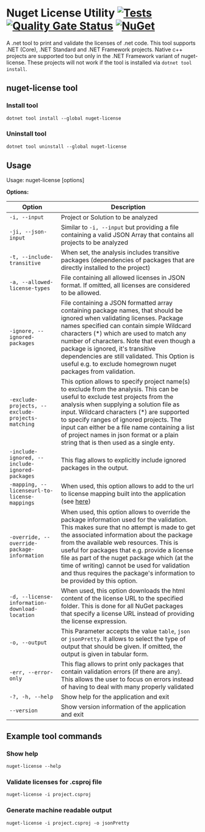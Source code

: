 # Nuget License Utility [![Tests](https://github.com/sensslen/nuget-license/actions/workflows/action.yml/badge.svg)](https://github.com/sensslen/nuget-license/actions/workflows/action.yml) [![Quality Gate Status](https://sonarcloud.io/api/project_badges/measure?project=sensslen_nuget-license&metric=alert_status)](https://sonarcloud.io/summary/new_code?id=sensslen_nuget-license) [![NuGet](https://img.shields.io/nuget/v/nuget-license.svg)](https://www.nuget.org/packages/nuget-license)

A .net tool to print and validate the licenses of .net code. This tool supports .NET (Core), .NET Standard and .NET Framework projects. Native c++ projects are supported too but only in the .NET Framework variant of nuget-license. These projects will not work if the tool is installed via `dotnet tool install`.

## nuget-license tool

### Install tool

```ps
dotnet tool install --global nuget-license

```

### Uninstall tool

```ps
dotnet tool uninstall --global nuget-license
```

## Usage

Usage: nuget-license [options]

**Options:**

| Option | Description               |
| ------ | ------------------------- |
| `-i, --input` | Project or Solution to be analyzed |
| `-ji, --json-input` | Similar to `-i, --input` but providing a file containing a valid JSON Array that contains all projects to be analyzed |
| `-t, --include-transitive` | When set, the analysis includes transitive packages (dependencies of packages that are directly installed to the project) |
| `-a, --allowed-license-types` | File containing all allowed licenses in JSON format. If omitted, all licenses are considered to be allowed. |
| `-ignore, --ignored-packages` | File containing a JSON formatted array containing package names, that should be ignored when validating licenses. Package names specified can contain simple Wildcard characters (*) which are used to match any number of characters. Note that even though a package is ignored, it's transitive dependencies are still validated. This Option is useful e.g. to exclude homegrown nuget packages from validation. |
| `-exclude-projects, --exclude-projects-matching` | This option allows to specify project name(s) to exclude from the analysis. This can be useful to exclude test projects from the analysis when supplying a solution file as input. Wildcard characters (*) are supported to specify ranges of ignored projects. The input can either be a file name containing a list of project names in json format or a plain string that is then used as a single enty. |
| `-include-ignored, --include-ignored-packages` | This flag allows to explicitly include ignored packages in the output. |
| `-mapping, --licenseurl-to-license-mappings` | When used, this option allows to add to the url to license mapping built into the application (see [here](src/NuGetUtility/LicenseValidator/UrlToLicenseMapping.cs)) |
| `-override, --override-package-information` | When used, this option allows to override the package information used for the validation. This makes sure that no attempt is made to get the associated information about the package from the available web resources. This is useful for packages that e.g. provide a license file as part of the nuget package which (at the time of writing) cannot be used for validation and thus requires the package's information to be provided by this option. |
| `-d, --license-information-download-location` | When used, this option downloads the html content of the license URL to the specified folder. This is done for all NuGet packages that specify a license URL instead of providing the license expression. |
| `-o, --output` | This Parameter accepts the value `table`, `json` or `jsonPretty`. It allows to select the type of output that should be given. If omitted, the output is given in tabular form. |
| `-err, --error-only` | This flag allows to print only packages that contain validation errors (if there are any). This allows the user to focus on errors instead of having to deal with many properly validated |
| `-?, -h, --help` | Show help for the application and exit |
| `--version` | Show version information of the application and exit |

## Example tool commands

### Show help

```ps
nuget-license --help
```

### Validate licenses for .csproj file

```ps
nuget-license -i project.csproj
```

### Generate machine readable output

```ps
nuget-license -i project.csproj -o jsonPretty
```
